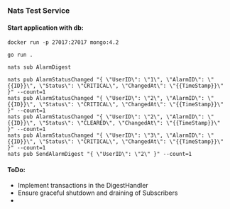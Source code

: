 ### Nats Test Service

#### Start application with db:

```shell script
docker run -p 27017:27017 mongo:4.2 

go run .

nats sub AlarmDigest

nats pub AlarmStatusChanged "{ \"UserID\": \"1\", \"AlarmID\": \"{{ID}}\", \"Status\": \"CRITICAL\", \"ChangedAt\": \"{{TimeStamp}}\"  }" --count=1
nats pub AlarmStatusChanged "{ \"UserID\": \"2\", \"AlarmID\": \"{{ID}}\", \"Status\": \"CRITICAL\", \"ChangedAt\": \"{{TimeStamp}}\"  }" --count=1
nats pub AlarmStatusChanged "{ \"UserID\": \"2\", \"AlarmID\": \"{{ID}}\", \"Status\": \"CLEARED\", \"ChangedAt\": \"{{TimeStamp}}\"  }" --count=1
nats pub AlarmStatusChanged "{ \"UserID\": \"3\", \"AlarmID\": \"{{ID}}\", \"Status\": \"CRITICAL\", \"ChangedAt\": \"{{TimeStamp}}\"  }" --count=1
nats pub SendAlarmDigest "{ \"UserID\": \"2\" }" --count=1
```

#### ToDo:
- Implement transactions in the DigestHandler
- Ensure graceful shutdown and draining of Subscribers
- 